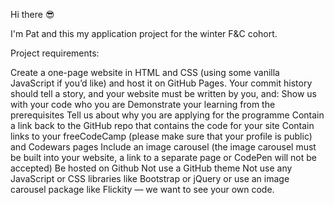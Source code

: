 Hi there 😎

I'm Pat and this my application project for the winter F&C cohort. 

Project requirements: 

Create a one-page website in HTML and CSS (using some vanilla JavaScript if you’d like) and host it on GitHub Pages. Your commit history should tell a story, and your website must be written by you, and:
Show us with your code who you are
Demonstrate your learning from the prerequisites
Tell us about why you are applying for the programme
Contain a link back to the GitHub repo that contains the code for your site
Contain links to your freeCodeCamp (please make sure that your profile is public) and Codewars pages
Include an image carousel (the image carousel must be built into your website, a link to a separate page or CodePen will not be accepted)
Be hosted on Github
Not use a GitHub theme
Not use any JavaScript or CSS libraries like Bootstrap or jQuery or use an image carousel package like Flickity ⁠— we want to see your own code.
